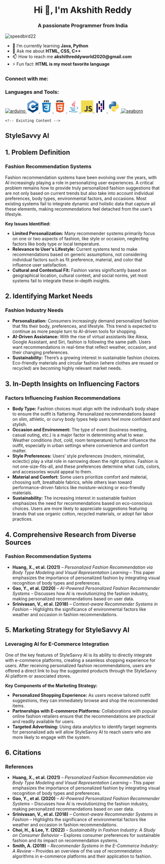 <!DOCTYPE html>
<html lang="en">
<head>
    <meta charset="UTF-8">
    <meta name="viewport" content="width=device-width, initial-scale=1.0">
    <meta http-equiv="X-UA-Compatible" content="ie=edge">
   
<body>
  <!-- Profile Section -->
    <h1 align="center">Hi 👋, I'm Akshith Reddy</h1>
    <h3 align="center">A passionate Programmer from India</h3>

  <p align="left"> 
        <img src="https://komarev.com/ghpvc/?username=speedbird22&label=Profile%20views&color=0e75b6&style=flat" alt="speedbird22" />
    </p>

  <ul>
        <li>🌱 I’m currently learning <strong>Java, Python</strong></li>
        <li>💬 Ask me about <strong>HTML, CSS, C++</strong></li>
        <li>📫 How to reach me <strong>akshithreddyworld2020@gmail.com</strong></li>
        <li>⚡ Fun fact: <strong>HTML is my most favorite language</strong></li>
    </ul>

   <h3 align="left">Connect with me:</h3>
   <p align="left">
        <!-- Add any social media links here -->
    </p>
    <h3 align="left">Languages and Tools:</h3>
    <p align="left">
        <a href="https://www.arduino.cc/" target="_blank" rel="noreferrer"> <img src="https://cdn.worldvectorlogo.com/logos/arduino-1.svg" alt="arduino" width="40" height="40"/> </a>
        <a href="https://www.w3schools.com/cpp/" target="_blank" rel="noreferrer"> <img src="https://raw.githubusercontent.com/devicons/devicon/master/icons/cplusplus/cplusplus-original.svg" alt="cplusplus" width="40" height="40"/> </a>
        <a href="https://www.w3schools.com/css/" target="_blank" rel="noreferrer"> <img src="https://raw.githubusercontent.com/devicons/devicon/master/icons/css3/css3-original-wordmark.svg" alt="css3" width="40" height="40"/> </a>
        <a href="https://www.w3.org/html/" target="_blank" rel="noreferrer"> <img src="https://raw.githubusercontent.com/devicons/devicon/master/icons/html5/html5-original-wordmark.svg" alt="html5" width="40" height="40"/> </a>
        <a href="https://www.java.com" target="_blank" rel="noreferrer"> <img src="https://raw.githubusercontent.com/devicons/devicon/master/icons/java/java-original.svg" alt="java" width="40" height="40"/> </a>
        <a href="https://developer.mozilla.org/en-US/docs/Web/JavaScript" target="_blank" rel="noreferrer"> <img src="https://raw.githubusercontent.com/devicons/devicon/master/icons/javascript/javascript-original.svg" alt="javascript" width="40" height="40"/> </a>
        <a href="https://pandas.pydata.org/" target="_blank" rel="noreferrer"> <img src="https://raw.githubusercontent.com/devicons/devicon/2ae2a900d2f041da66e950e4d48052658d850630/icons/pandas/pandas-original.svg" alt="pandas" width="40" height="40"/> </a>
        <a href="https://www.python.org" target="_blank" rel="noreferrer"> <img src="https://raw.githubusercontent.com/devicons/devicon/master/icons/python/python-original.svg" alt="python" width="40" height="40"/> </a>
        <a href="https://seaborn.pydata.org/" target="_blank" rel="noreferrer"> <img src="https://seaborn.pydata.org/_images/logo-mark-lightbg.svg" alt="seaborn" width="40" height="40"/> </a>
    </p>

    <!-- Existing Content -->
   <section>
        <div class="content-container">
       <h1> StyleSavvy AI </h1>
            <h2>1. Problem Definition</h2>
            <h3>Fashion Recommendation Systems</h3>
            <p>Fashion recommendation systems have been evolving over the years, with AI increasingly playing a role in personalizing user experiences. A critical problem remains how to provide truly personalized fashion suggestions that are not only based on current trends but also take into account individual preferences, body types, environmental factors, and occasions. Most existing systems fail to integrate <span class="highlight">dynamic and holistic data</span> that capture all these elements, making recommendations feel detached from the user’s lifestyle.</p>
            <p><strong>Key Issues Identified:</strong></p>
            <ul>
                <li><strong>Limited Personalization:</strong> Many recommender systems primarily focus on one or two aspects of fashion, like style or occasion, neglecting factors like body type or local temperature.</li>
                <li><strong>Relevance to User's Lifestyle:</strong> Current systems tend to make recommendations based on generic assumptions, not considering individual factors such as fit preference, material, and color that influence user satisfaction.</li>
                <li><strong>Cultural and Contextual Fit:</strong> Fashion varies significantly based on geographical location, cultural context, and social norms, yet most systems fail to integrate these in-depth insights.</li>
            </ul>
        </div>
    </section>

  <section>
        <div class="content-container">
            <h2>2. Identifying Market Needs</h2>
            <h3>Fashion Industry Needs</h3>
            <ul>
                <li><strong>Personalization:</strong> Consumers increasingly demand <span class="highlight">personalized fashion</span> that fits their body, preferences, and lifestyle. This trend is expected to continue as more people turn to AI-driven tools for shopping.</li>
                <li><strong>AI-Driven Assistance:</strong> With the rise of virtual assistants like Alexa, Google Assistant, and Siri, fashion is following the same path. Users want recommendations in real-time that reflect <span class="highlight">weather, occasion, and their changing preferences.</span></li>
                <li><strong>Sustainability:</strong> There’s a growing interest in sustainable fashion choices. <span class="highlight">Eco-friendly materials</span> and <span class="highlight">circular fashion</span> (where clothes are reused or recycled) are becoming highly relevant market needs.</li>
            </ul>
        </div>
    </section>

  <section>
        <div class="content-container">
            <h2>3. In-Depth Insights on Influencing Factors</h2>
            <h3>Factors Influencing Fashion Recommendations</h3>
            <ul>
                <li><strong>Body Type:</strong> Fashion choices must align with the individual’s body shape to ensure the outfit is flattering. Personalized recommendations based on <span class="highlight">slim, athletic, or curvy</span> body types help users feel more confident and stylish.</li>
                <li><strong>Occasion and Environment:</strong> The type of event (business meeting, casual outing, etc.) is a major factor in determining what to wear. <span class="highlight">Weather conditions</span> (hot, cold, room temperature) further influence the outfit, especially in urban settings where convenience and comfort matter.</li>
                <li><strong>Style Preferences:</strong> Users’ style preferences (modern, minimalist, eclectic) play a vital role in narrowing down the right options. Fashion is not one-size-fits-all, and these preferences determine what cuts, colors, and accessories would appeal to them.</li>
                <li><strong>Material and Comfort:</strong> Some users prioritize <span class="highlight">comfort and material</span>, choosing soft, breathable fabrics, while others lean toward performance-driven fabrics like moisture-wicking or eco-friendly materials.</li>
                <li><strong>Sustainability:</strong> The increasing interest in <span class="highlight">sustainable fashion</span> emphasizes the need for recommendations based on eco-conscious choices. Users are more likely to appreciate suggestions featuring brands that use organic cotton, recycled materials, or adopt fair labor practices.</li>
            </ul>
        </div>
    </section>

  <section>
        <div class="content-container">
            <h2>4. Comprehensive Research from Diverse Sources</h2>
            <h3>Fashion Recommendation Systems</h3>
            <ul>
                <li><strong>Huang, X., et al. (2021)</strong> – <em>Personalized Fashion Recommendation via Body Type Modeling and Visual Representation Learning</em> – This paper emphasizes the importance of <span class="highlight">personalized fashion</span> by integrating visual recognition of body types and preferences.</li>
                <li><strong>Gao, Y., et al. (2020)</strong> – <em>AI-Powered Personalized Fashion Recommender Systems</em> – Discusses how AI is revolutionizing the fashion industry, making personalized recommendations based on user data.</li>
                <li><strong>Srinivasan, V., et al. (2018)</strong> – <em>Context-aware Recommender Systems in Fashion</em> – Highlights the significance of environmental factors like weather and occasion in fashion recommendations.</li>
            </ul>
        </div>
    </section>

  <section>
        <div class="content-container">
            <h2>5. Marketing Strategy for StyleSavvy AI</h2>
            <h3>Leveraging AI for E-Commerce Integration</h3>
            <p>One of the key features of <span class="highlight">StyleSavvy AI</span> is its ability to <span class="highlight">directly integrate with e-commerce platforms</span>, creating a seamless shopping experience for users. After receiving personalized fashion recommendations, users are offered a <span class="highlight">direct link</span> to buy the suggested products through the <span class="highlight">StyleSavvy AI</span> platform or associated stores.</p>
            <p><strong>Key Components of the Marketing Strategy:</strong></p>
            <ul>
                <li><strong>Personalized Shopping Experience:</strong> As users receive tailored outfit suggestions, they can immediately browse and shop the recommended items.</li>
                <li><strong>Partnerships with E-commerce Platforms:</strong> Collaborations with popular online fashion retailers ensure that the recommendations are practical and readily available for users.</li>
                <li><strong>Targeted Advertising:</strong> Using data analytics to identify target segments for <span class="highlight">personalized ads</span> will allow StyleSavvy AI to reach users who are more likely to engage with the system.</li>
            </ul>
        </div>
    </section>
<section>
    <div class="content-container">
        <h2>6. Citations</h2>
        <h3>References</h3>
        <ul>
            <li><strong>Huang, X., et al. (2021)</strong> – <em>Personalized Fashion Recommendation via Body Type Modeling and Visual Representation Learning</em> – This paper emphasizes the importance of personalized fashion by integrating visual recognition of body types and preferences.</li>
            <li><strong>Gao, Y., et al. (2020)</strong> – <em>AI-Powered Personalized Fashion Recommender Systems</em> – Discusses how AI is revolutionizing the fashion industry, making personalized recommendations based on user data.</li>
            <li><strong>Srinivasan, V., et al. (2018)</strong> – <em>Context-aware Recommender Systems in Fashion</em> – Highlights the significance of environmental factors like weather and occasion in fashion recommendations.</li>
            <li><strong>Choi, H., & Lee, Y. (2022)</strong> – <em>Sustainability in Fashion Industry: A Study on Consumer Behavior</em> – Explores consumer preferences for sustainable fashion and its impact on recommendation systems.</li>
            <li><strong>Smith, A. (2019)</strong> – <em>Recommender Systems in the E-Commerce Industry: A Review</em> – Provides an overview of the use of recommendation algorithms in e-commerce platforms and their application to fashion.</li>
        </ul>
    </div>
</section>
</body>
</html>
